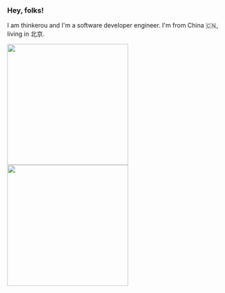### Hey, folks! 

I am thinkerou and I'm a software developer engineer. I'm from China 🇨🇳, living in 北京.

<a href="https://github.com/thinkerou">
  <img height=280 align="center" src="https://github-readme-stats.vercel.app/api?username=thinkerou&show_icons=true&rank_icon=percentile&show=reviews,prs_merged,prs_merged_percentage&include_all_commits=true&theme=flag-india" />
</a>

<a href="https://github.com/thinkerou">
  <img height=280 align="center" src="https://github-readme-stats.vercel.app/api/top-langs/?username=thinkerou&include_all_commits=true&theme=flag-india&hide=html,shell,protocol%20buffer&langs_count=5&card_width=300" />
</a>
